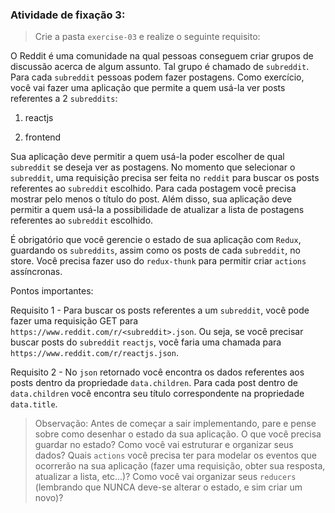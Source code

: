 

###  Atividade de fixação 3:
> Crie a pasta `exercise-03` e realize o seguinte requisito:

O Reddit é uma comunidade na qual pessoas conseguem criar grupos de discussão acerca de algum assunto. Tal grupo é chamado de `subreddit`. Para cada `subreddit` pessoas podem fazer postagens. Como exercício, você vai fazer uma aplicação que permite a quem usá-la ver posts referentes a 2 `subreddits`:

1. reactjs

2. frontend

Sua aplicação deve permitir a quem usá-la poder escolher de qual `subreddit` se deseja ver as postagens. No momento que selecionar o `subreddit`, uma requisição precisa ser feita no `reddit` para buscar os posts referentes ao `subreddit` escolhido. Para cada postagem você precisa mostrar pelo menos o título do post. Além disso, sua aplicação deve permitir a quem usá-la a possibilidade de atualizar a lista de postagens referentes ao `subreddit` escolhido.

É obrigatório que você gerencie o estado de sua aplicação com `Redux`, guardando os `subreddits`, assim como os posts de cada `subreddit`, no store. Você precisa fazer uso do `redux-thunk` para permitir criar `actions` assíncronas.

Pontos importantes:

Requisito 1 -  Para buscar os posts referentes a um `subreddit`, você pode fazer uma requisição GET para `https://www.reddit.com/r/<subreddit>.json`. Ou seja, se você precisar buscar posts do `subreddit` `reactjs`, você faria uma chamada para `https://www.reddit.com/r/reactjs.json`.

Requisito 2 - No `json` retornado você encontra os dados referentes aos posts dentro da propriedade `data.children`. Para cada post dentro de `data.children` você encontra seu título correspondente na propriedade `data.title`.

> Observação: Antes de começar a sair implementando, pare e pense sobre como desenhar o estado da sua aplicação. O que você precisa guardar no estado? Como você vai estruturar e organizar seus dados? Quais `actions` você precisa ter para modelar os eventos que ocorrerão na sua aplicação (fazer uma requisição, obter sua resposta, atualizar a lista, etc...)? Como você vai organizar seus `reducers` (lembrando que NUNCA deve-se alterar o estado, e sim criar um novo)?



